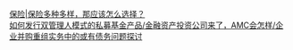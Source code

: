   
[保险|保险多种多样，那应该怎么选择？](http://www.dianyue.me/archives/597/8ja3atn30gs76asx/)  
[如何发行双管理人模式的私募基金产品/金融资产投资公司来了，AMC会怎样/企业并购重组实务中的或有债务问题探讨](http://www.dianyue.me/archives/480/6hhok24bsv1mppr4/)